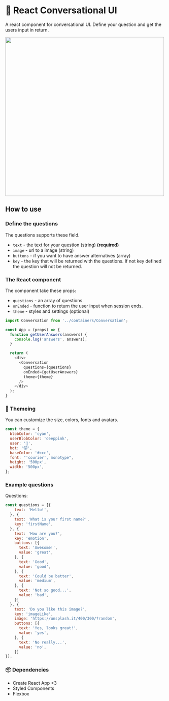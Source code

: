 # 🤖 React Conversational UI

A react component for conversational UI. Define your question and get the users input in return.

<img src="https://cloud.githubusercontent.com/assets/4348783/22630685/cfdfe330-ebfe-11e6-8d4c-ea39a82b3bb4.gif" width="500" />

## How to use

### Define the questions
The questions supports these field.
* `text` - the text for your question (string) __(required)__
* `image` - url to a image (string)
* `buttons` - if you want to have answer alternatives (array)
* `key` - the key that will be returned with the questions. If not key defined the question will not be returned.

### The React component
The component take these props:
* `questions` - an array of questions.
* `onEnded` - function to return the user input when session ends.
* `theme` - styles and settings (optional)

```js
import Conversation from '../containers/Conversation';

const App = (props) => {
  function getUserAnswers(answers) {
    console.log('answers', answers);
  }

  return (
    <div>
      <Conversation
        questions={questions}
        onEnded={getUserAnswers}
        theme={theme}
      />
    </div>
  );
}
```

### :nail_care: Themeing

You can customize the size, colors, fonts and avatars.

```js
const theme = {
  blobColor: 'cyan',
  userBlobColor: 'deeppink',
  user: '👀',
  bot: '😾',
  baseColor: '#ccc',
  font: "'courier', monotype",
  height: '500px',
  width: '500px',
};
```

### Example questions

Questions:
```js
const questions = [{
    text: 'Hello!',
  }, {
    text: 'What is your first name?',
    key: 'firstName',
  }, {
    text: 'How are you?',
    key: 'emotion',
    buttons: [{
      text: 'Awesome!',
      value: 'great',
    }, {
      text: 'Good',
      value: 'good',
    }, {
      text: 'Could be better',
      value: 'medium',
    }, {
      text: 'Not so good...',
      value: 'bad',
    }]
  }, {
    text: 'Do you like this image?',
    key: 'imageLike',
    image: 'https://unsplash.it/400/300/?random',
    buttons: [{
      text: 'Yes, looks great!',
      value: 'yes',
    }, {
      text: 'No really...',
      value: 'no',
    }]
}];
```

### :package: Dependencies

* Create React App <3
* Styled Components
* Flexbox
